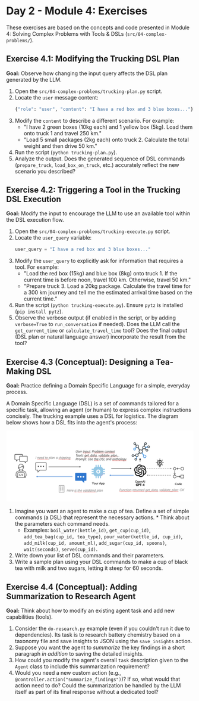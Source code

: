 # Day 2 - Module 4: Exercises

These exercises are based on the concepts and code presented in Module 4: Solving Complex Problems with Tools & DSLs (`src/04-complex-problems/`).

## Exercise 4.1: Modifying the Trucking DSL Plan

**Goal:** Observe how changing the input query affects the DSL plan generated by the LLM.

1.  Open the `src/04-complex-problems/trucking-plan.py` script.
2.  Locate the `user` message content:
    ```python
    {"role": "user", "content": "I have a red box and 3 blue boxes..."},
    ```
3.  Modify the `content` to describe a different scenario. For example:
    *   "I have 2 green boxes (10kg each) and 1 yellow box (5kg). Load them onto truck 1 and travel 250 km."
    *   "Load 5 small packages (2kg each) onto truck 2. Calculate the total weight and then drive 50 km."
4.  Run the script (`python trucking-plan.py`).
5.  Analyze the output. Does the generated sequence of DSL commands (`prepare_truck`, `load_box_on_truck`, etc.) accurately reflect the new scenario you described?

## Exercise 4.2: Triggering a Tool in the Trucking DSL Execution

**Goal:** Modify the input to encourage the LLM to use an available tool within the DSL execution flow.

1.  Open the `src/04-complex-problems/trucking-execute.py` script.
2.  Locate the `user_query` variable:
    ```python
    user_query = "I have a red box and 3 blue boxes..."
    ```
3.  Modify the `user_query` to explicitly ask for information that requires a tool. For example:
    *   "Load the red box (15kg) and blue box (8kg) onto truck 1. If the current time is before noon, travel 100 km. Otherwise, travel 50 km."
    *   "Prepare truck 3. Load a 20kg package. Calculate the travel time for a 300 km journey and tell me the estimated arrival time based on the current time."
4.  Run the script (`python trucking-execute.py`). Ensure `pytz` is installed (`pip install pytz`).
5.  Observe the verbose output (if enabled in the script, or by adding `verbose=True` to `run_conversation` if needed). Does the LLM call the `get_current_time` or `calculate_travel_time` tool? Does the final output (DSL plan or natural language answer) incorporate the result from the tool?

## Exercise 4.3 (Conceptual): Designing a Tea-Making DSL

**Goal:** Practice defining a Domain Specific Language for a simple, everyday process.

A Domain Specific Language (DSL) is a set of commands tailored for a specific task, allowing an agent (or human) to express complex instructions concisely. The trucking example uses a DSL for logistics. The diagram below shows how a DSL fits into the agent's process:

![DSL Concept](../../assets/images/concepts_dsl.png)

1.  Imagine you want an agent to make a cup of tea. Define a set of simple commands (a DSL) that represent the necessary actions.    *   Think about the parameters each command needs.
    *   Examples: `boil_water(kettle_id)`, `get_cup(cup_id)`, `add_tea_bag(cup_id, tea_type)`, `pour_water(kettle_id, cup_id)`, `add_milk(cup_id, amount_ml)`, `add_sugar(cup_id, spoons)`, `wait(seconds)`, `serve(cup_id)`.
2.  Write down your list of DSL commands and their parameters.
3.  Write a sample plan using your DSL commands to make a cup of black tea with milk and two sugars, letting it steep for 60 seconds.

## Exercise 4.4 (Conceptual): Adding Summarization to Research Agent

**Goal:** Think about how to modify an existing agent task and add new capabilities (tools).

1.  Consider the `do-research.py` example (even if you couldn't run it due to dependencies). Its task is to research battery chemistry based on a taxonomy file and save insights to JSON using the `save_insights` action.
2.  Suppose you want the agent to *summarize* the key findings in a short paragraph *in addition* to saving the detailed insights.
3.  How could you modify the agent's overall `task` description given to the `Agent` class to include this summarization requirement?
4.  Would you need a new custom action (e.g., `@controller.action("summarize_findings")`)? If so, what would that action need to do? Could the summarization be handled by the LLM itself as part of its final response without a dedicated tool?
